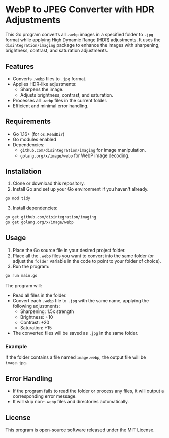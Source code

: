 # WebP to JPEG Converter with HDR Adjustments

This Go program converts all `.webp` images in a specified folder to `.jpg` format while applying High Dynamic Range (HDR) adjustments. It uses the `disintegration/imaging` package to enhance the images with sharpening, brightness, contrast, and saturation adjustments.

## Features

- Converts `.webp` files to `.jpg` format.
- Applies HDR-like adjustments:
  - Sharpens the image.
  - Adjusts brightness, contrast, and saturation.
- Processes all `.webp` files in the current folder.
- Efficient and minimal error handling.

## Requirements

- Go 1.16+ (for `os.ReadDir`)
- Go modules enabled
- Dependencies:
  - `github.com/disintegration/imaging` for image manipulation.
  - `golang.org/x/image/webp` for WebP image decoding.

## Installation

1. Clone or download this repository.
2. Install Go and set up your Go environment if you haven't already.

```bash
go mod tidy
```

3. Install dependencies:

```bash
go get github.com/disintegration/imaging
go get golang.org/x/image/webp
```

## Usage

1. Place the Go source file in your desired project folder.
2. Place all the `.webp` files you want to convert into the same folder (or adjust the `folder` variable in the code to point to your folder of choice).
3. Run the program:

```bash
go run main.go
```

The program will:

- Read all files in the folder.
- Convert each `.webp` file to `.jpg` with the same name, applying the following adjustments:
  - Sharpening: 1.5x strength
  - Brightness: +10
  - Contrast: +20
  - Saturation: +15
- The converted files will be saved as `.jpg` in the same folder.

### Example

If the folder contains a file named `image.webp`, the output file will be `image.jpg`.

## Error Handling

- If the program fails to read the folder or process any files, it will output a corresponding error message.
- It will skip non-`.webp` files and directories automatically.

## License

This program is open-source software released under the MIT License.